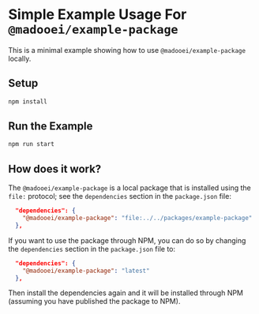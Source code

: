 # Simple Example Usage For `@madooei/example-package`

This is a minimal example showing how to use `@madooei/example-package` locally.

## Setup

```bash
npm install
```

## Run the Example

```bash
npm run start
``` 

## How does it work?

The `@madooei/example-package` is a local package that is installed using the `file:` protocol; see the `dependencies` section in the `package.json` file:

```json
  "dependencies": {
    "@madooei/example-package": "file:../../packages/example-package"
  },
```

If you want to use the package through NPM, you can do so by changing the `dependencies` section in the `package.json` file to:

```json
  "dependencies": {
    "@madooei/example-package": "latest"
  },
```

Then install the dependencies again and it will be installed through NPM (assuming you have published the package to NPM).
